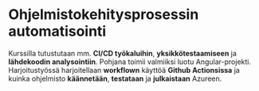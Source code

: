 # Ohjelmistokehitysprosessin automatisointi

Kurssilla tutustutaan mm. **CI/CD työkaluihin**, **yksikkötestaamiseen** ja **lähdekoodin analysointiin**.
Pohjana toimii valmiiksi luotu Angular-projekti.
Harjoitustyössä harjoitellaan **workflown** käyttöä **Github Actionsissa** ja kuinka ohjelmisto **käännetään**, **testataan** ja **julkaistaan** Azureen.

